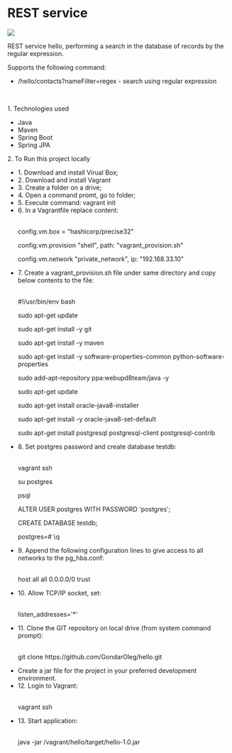 <!DOCTYPE html>
<html lang="en">
<head>
    <meta charset="utf-8">
    <H1>REST service</H1>
</head>
<body>
<p><a href="https://travis-ci.org/GondarOleg/hello"><img
        src="https://travis-ci.org/GondarOleg/hello.svg?branch=master" style="max-width:100%;"></a>
<p>REST service hello, performing a search in the database of records by the regular expression.</p>
<p>Supports the following command:</p>
<ul>
    <li> /hello/contacts?nameFilter=regex - search using regular expression</li>
</ul>
<br>
<p>1. Technologies used</p>
<ul>
    <li>Java</li>
    <li>Maven</li>
    <li>Spring Boot</li>
    <li>Spring JPA</li>
</ul>
<p>2. To Run this project locally</p>
<ul>
    <li>1. Download and install Virual Box;</li>
    <li>2. Download and install Vagrant</li>
    <li>3. Create a folder on a drive;</li>
    <li>4. Open a command promt, go to folder;</li>
    <li>5. Execute command: vagrant init</li>
    <li>6. In a Vagrantfile replace content:</li>
    <br>
    <p>config.vm.box = "hashicorp/precise32"</p>
    <p>config.vm.provision "shell", path: "vagrant_provision.sh"</p>
    <p>config.vm.network "private_network", ip: "192.168.33.10"</p>
    <li>7. Create a vagrant_provision.sh file under same directory and copy below contents to the file:</li>
    <br>
    <p>#!/usr/bin/env bash
    <p>sudo apt-get update</p>
    <p>sudo apt-get install -y git</p>
    <p>sudo apt-get install -y maven</p>
    <p>sudo apt-get install -y software-properties-common python-software-properties</p>
    <p>sudo add-apt-repository ppa:webupd8team/java -y</p>
    <p>sudo apt-get update</p>
    <p>sudo apt-get install oracle-java8-installer</p>
    <p>sudo apt-get install -y oracle-java8-set-default</p>
    <p>sudo apt-get install postgresql postgresql-client postgresql-contrib</p>
    <li>8. Set postgres password and create database testdb:</li>
    <br>
    <p>vagrant ssh</p>
    <p>su postgres</p>
    <p>psql</p>
    <p>ALTER USER postgres WITH PASSWORD 'postgres';</p>
    <p>CREATE DATABASE testdb;</p>
    <p>postgres=# \q</p>
    <li>9. Append the following configuration lines to give access to all networks to the pg_hba.conf:</li>
    <br>
    <p>host all all 0.0.0.0/0 trust</p>
    <li>10. Allow TCP/IP socket, set:</li>
    <br>
    <p>listen_addresses='*'</p>
    <li>11. Clone the GIT repository on local drive (from system command prompt):</li>
    <br>
    <p>git clone https://github.com/GondarOleg/hello.git</p>
    <li>Create a jar file for the project in your preferred development environment.</li>
    <li>12. Login to Vagrant:</li>
    <br>
    <p>vagrant ssh</p>
    <li>13. Start application:</li>
    <br>
    <p>java -jar /vagrant/hello/target/hello-1.0.jar</p>
</body>
</html>